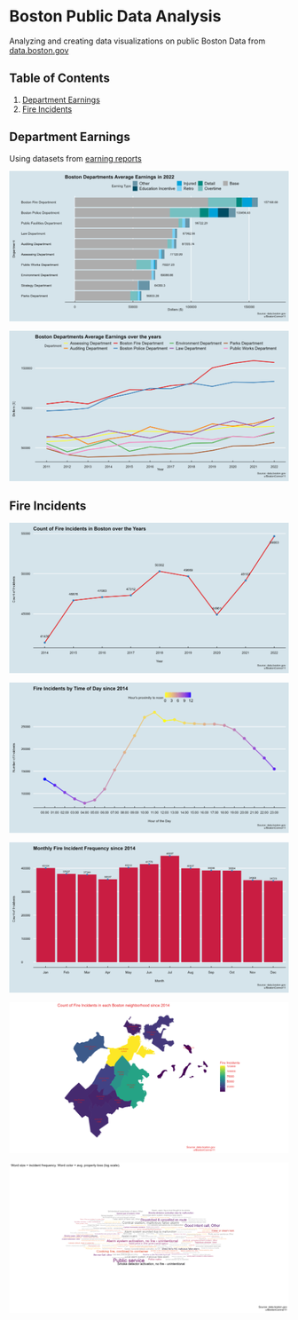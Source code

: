 # Boston Public Data Analysis
Analyzing and creating data visualizations on public Boston Data from [data.boston.gov](data.boston.gov)

## Table of Contents

1. [Department Earnings](#department-earnings)
2. [Fire Incidents](#fire-incidents)

## Department Earnings

Using datasets from [earning reports](https://data.boston.gov/dataset/employee-earnings-report)
 
![](./Department_Earnings/stacked_2022_earnings.png)<!-- -->

![](./Department_Earnings/line_plot.png)<!-- -->

## Fire Incidents

![](./Fire_incidents/incident_years.png)<!-- -->

![](./Fire_incidents/incident_hours.png)<!-- -->

![](./Fire_incidents/incident_months.png)<!-- -->

<img src="./Fire_incidents/incident_choro.png" width="1600" /> <!-- Larger choro plot -->

<img src="./Fire_incidents/incident_word_cloud.png" width="1600" /> <!-- -->
